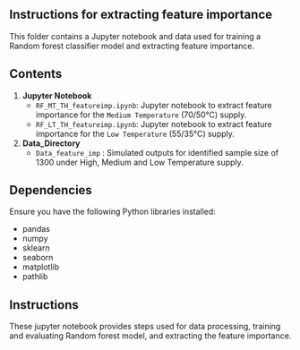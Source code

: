 ## Instructions for extracting feature importance

This folder contains a Jupyter notebook and data used for training a Random forest classifier model and extracting feature importance. 

## Contents

1. **Jupyter Notebook**
   - `RF_MT_TH_featureimp.ipynb`: Jupyter notebook to extract feature importance for the `Medium Temperature` (70/50&deg;C) supply. 
   - `RF_LT_TH_featureimp.ipynb`: Jupyter notebook to extract feature importance for the `Low Temperature` (55/35&deg;C) supply.
2. **Data_Directory**
   - `Data_feature_imp` : Simulated outputs for identified sample size of 1300 under High, Medium and Low Temperature supply.

## Dependencies

Ensure you have the following Python libraries installed:

- pandas
- numpy
- sklearn
- seaborn
- matplotlib
- pathlib

## Instructions

These jupyter notebook provides steps used for data processing, training and evaluating Random forest model, and extracting the feature importance. 
